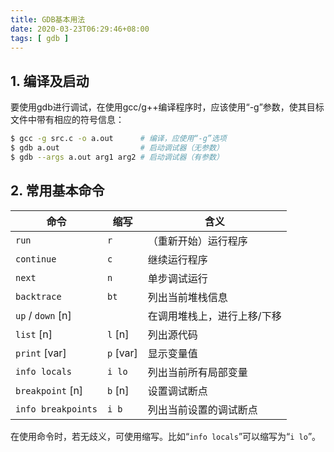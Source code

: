 ```yaml
---
title: GDB基本用法
date: 2020-03-23T06:29:46+08:00
tags: [ gdb ]
---
```


## 1. 编译及启动

要使用gdb进行调试，在使用gcc/g++编译程序时，应该使用“-g”参数，使其目标文件中带有相应的符号信息：

```sh
$ gcc -g src.c -o a.out      # 编译，应使用“-g”选项
$ gdb a.out                  # 启动调试器（无参数）
$ gdb --args a.out arg1 arg2 # 启动调试器（有参数）
```

## 2. 常用基本命令

| 命令 | 缩写 | 含义 |
|------|------|------|
| `run` | `r` | （重新开始）运行程序 |
| `continue` | `c` | 继续运行程序 |
| `next` | `n` | 单步调试运行 |
| `backtrace` | `bt` | 列出当前堆栈信息 |
| `up` / `down` [n] | | 在调用堆栈上，进行上移/下移 |
| `list` [n] | `l` [n] | 列出源代码 |
| `print` [var] | `p` [var] | 显示变量值 |
| `info locals` | `i lo` | 列出当前所有局部变量 |
| `breakpoint` [n] | `b` [n] | 设置调试断点 |
| `info breakpoints` | `i b` | 列出当前设置的调试断点 |

在使用命令时，若无歧义，可使用缩写。比如“`info locals`”可以缩写为“`i lo`”。
